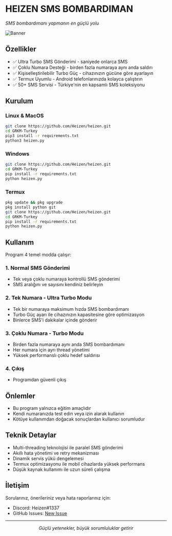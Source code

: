 # HEIZEN SMS BOMBARDIMAN

_SMS bombardımanı yapmanın en güçlü yolu_

![Banner](https://cdn.discordapp.com/attachments/954861479050502275/1356147546485166140/sms.jpeg?ex=67eb8253&is=67ea30d3&hm=d25a9ea5e025623a37c74d1c11e80140a7e932af2cc92f310277f0b3112fec39&)

## Özellikler

- ✅ Ultra Turbo SMS Gönderimi - saniyede onlarca SMS
- ✅ Çoklu Numara Desteği - birden fazla numaraya aynı anda saldırı
- ✅ Kişiselleştirilebilir Turbo Güç - cihazınızın gücüne göre ayarlayın
- ✅ Termux Uyumlu - Android telefonlarınızda kolayca çalıştırın
- ✅ 50+ SMS Servisi - Türkiye'nin en kapsamlı SMS koleksiyonu

## Kurulum

### Linux & MacOS
```bash
git clone https://github.com/Heizen/heizen.git
cd GRKM-Turkey
pip3 install -r requirements.txt
python3 heizen.py
```

### Windows
```bash
git clone https://github.com/Heizen/heizen.git
cd GRKM-Turkey
pip install -r requirements.txt
python heizen.py
```

### Termux
```bash
pkg update && pkg upgrade
pkg install python git
git clone https://github.com/Heizen/heizen.git
cd GRKM-Turkey
pip install -r requirements.txt
python heizen.py
```

## Kullanım

Program 4 temel modda çalışır:

### 1. Normal SMS Gönderimi
- Tek veya çoklu numaraya kontrollü SMS gönderimi
- SMS aralığını ve sayısını kendiniz belirleyin

### 2. Tek Numara - Ultra Turbo Modu
- Tek bir numaraya maksimum hızda SMS bombardımanı
- Turbo Güç ayarı ile cihazınızın kapasitesine göre optimizasyon
- Binlerce SMS'i dakikalar içinde gönderir

### 3. Çoklu Numara - Turbo Modu
- Birden fazla numaraya aynı anda SMS bombardımanı
- Her numara için ayrı thread yönetimi
- Yüksek performanslı çoklu hedef saldırısı

### 4. Çıkış
- Programdan güvenli çıkış

## Önlemler

- Bu program yalnızca eğitim amaçlıdır
- Kendi numaranızda test edin veya izin alarak kullanın
- Kötüye kullanımdan doğacak sonuçlardan kullanıcı sorumludur

## Teknik Detaylar

- Multi-threading teknolojisi ile paralel SMS gönderimi
- Akıllı hata yönetimi ve retry mekanizması
- Dinamik servis yükü dengelemesi
- Termux optimizasyonu ile mobil cihazlarda yüksek performans
- Düşük kaynak kullanımı ile uzun süreli çalışma

## İletişim

Sorularınız, önerileriniz veya hata raporlarınız için:
- Discord: Heizen#1337
- GitHub Issues: [New Issue](https://github.com/Heizen/heizen/issues)

---

<p align="center">
  <i>Güçlü yetenekler, büyük sorumluluklar getirir</i>
</p>
